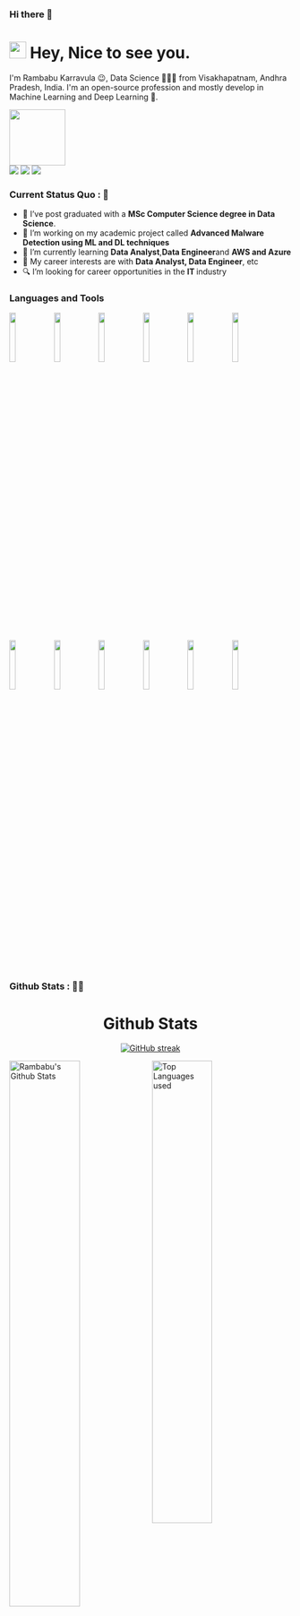 ### Hi there 👋


<h1><img src="https://emojis.slackmojis.com/emojis/images/1531849430/4246/blob-sunglasses.gif?1531849430" width="30"/> <span> Hey, Nice to see you. </span> </h1>

I'm Rambabu Karravula 😉, Data Science 👨🏻‍💻 from Visakhapatnam, Andhra Pradesh, India. I'm an open-source profession and mostly develop in Machine Learning and Deep Learning 🐍.

<img src="https://readme-typing-svg.herokuapp.com/?vCenter=true&width=1200&lines=Data+Analyst+and+Data+Engineer+;Passionate+about+Developing+Machine+Learning+and+Deep+Learning+Applications." height="100"/>

<div>
<a href="mailto: karravularambabu@gmail.com">
<img src="https://img.shields.io/badge/-karravularambabu%40gmail.com-7B83EB?&style=for-the-badge&logo=gmail&logoColor=white" ></a>  <a  href="https://www.instagram.com/r_a_m_chow/">   <img src="https://img.shields.io/badge/@r_a_m_chow-%23E4405F.svg?&style=for-the-badge&logo=instagram&logoColor=white"></a>  <a href="https://www.linkedin.com/in/RambabuKarravula/"><img src="https://img.shields.io/badge/RambabuKarravula-%230077B5.svg?&style=for-the-badge&logo=linkedin&logoColor=white" ></a> 
</div>

### Current Status Quo : 📡

- 💼 I’ve post graduated with a <strong>MSc Computer Science degree in Data Science</strong>.
- 🔭 I’m working on my academic project called <strong>Advanced Malware Detection using ML and DL techniques </strong>
- 🌱 I’m currently learning <strong>Data Analyst</strong>,<strong>Data Engineer</strong>and <strong> AWS and Azure </strong>
- 🤔 My career interests are with <strong>Data Analyst, Data Engineer</strong>, etc
- 🔍 I’m looking for career opportunities in the <strong>IT </strong> industry



### Languages and Tools

<p>
 
 
  <code><img width="15%" src="https://www.vectorlogo.zone/logos/python/python-ar21.svg"></code>
 <code><img width="15%" src="https://logos-world.net/wp-content/uploads/2022/02/Microsoft-Power-BI-Symbol.png"></code>
  <code><img width="15%" src="https://swimburger.net/media/ppnn3pcl/azure.png"></code>
 <code><img width="15%" src="https://download.logo.wine/logo/Amazon_Web_Services/Amazon_Web_Services-Logo.wine.png"></code>
  <code><img width="15%" src="https://www.vectorlogo.zone/logos/numpy/numpy-ar21.svg"></code>
  <code><img width="15%" src="https://www.vectorlogo.zone/logos/pocoo_flask/pocoo_flask-ar21.svg"></code>
  <code><img width="15%" src="https://www.vectorlogo.zone/logos/jupyter/jupyter-ar21.svg"></code>
  <code><img width="15%" src="https://www.vectorlogo.zone/logos/mysql/mysql-ar21.svg"></code>
  <code><img width="15%" src="https://www.vectorlogo.zone/logos/docker/docker-ar21.svg"></code>
  <code><img width="15%" src="https://www.vectorlogo.zone/logos/kubernetes/kubernetes-ar21.svg"></code>
  <code><img width="15%" src="https://www.vectorlogo.zone/logos/git-scm/git-scm-ar21.svg"></code>
   <code><img width="15%" src="https://www.vectorlogo.zone/logos/ubuntu/ubuntu-ar21.svg"></code>
 
  
</p>


### Github Stats : 🤝🎢
<h1 align="center">Github Stats</h1>

<div align="center">
  
[![GitHub streak](https://github-readme-streak-stats.herokuapp.com/?user=RambabuKarravula&theme=highcontrast)](https://github.com/DenverCoder1/github-readme-streak-stats)

 </div>
 
 
<img align="left" alt="Rambabu's Github Stats" src="https://github-readme-stats.vercel.app/api?username=RambabuKarravula&&show_icons=true&theme=dark" width="50%" />
<img alt="Top Languages used" src="https://github-readme-stats.vercel.app/api/top-langs/?username=RambabuKarravula&layout=compact&theme=dark" width="46%" />
<br>


